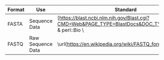 | Format | Use | Standard | Validator | 
| ------ | ----- | ----- | ----- | 
| FASTA | Sequence Data | [https://blast.ncbi.nlm.nih.gov/Blast.cgi?CMD=Web&PAGE_TYPE=BlastDocs&DOC_TYPE=BlastHelp} & perl::Bio \\
| FASTQ | Raw Sequence Data | \url{https://en.wikipedia.org/wiki/FASTQ_format} & fastqx \\